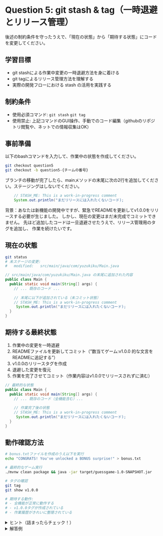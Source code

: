 # Question 5: git stash & tag（一時退避とリリース管理）
後述の制約条件を守ったうえで、「現在の状態」から「期待する状態」にコードを変更してください。

## 学習目標
- git stashによる作業中変更の一時退避方法を身に着ける
- git tagによるリリース管理方法を理解する
- 実際の開発フローにおける stash の活用を実践する

## 制約条件
- 使用必須コマンド: `git stash` `git tag`
- 使用禁止: 上記コマンドのGUI操作、手動でのコード編集（githubのリポジトリ閲覧や、ネットでの情報収集はOK）

## 事前準備
以下のbashコマンドを入力して、作業中の状態を作成してください。
```bash
git checkout question5
git checkout -b question5-{チームの番号}
```
ブランチの移動が完了したら、mainメソッドの末尾に次の2行を追加してください。ステージングはしないでください。
```java
    // STASH_ME: This is a work-in-progress comment
    System.out.println("まだリリースには入れたくないコード);
```

背景：あなたは新機能の開発中ですが、緊急でREADMEを更新してv1.0.0をリリースする必要が生じました。
しかし、現在の変更はまだ未完成でコミットできません。
先ほど追加したコードは一旦退避させたうえで、リリース管理用のタグを追加し、
作業を続けたいです。

## 現在の状態

```bash
git status
# 未ステージの変更:
#   modified:   src/main/java/com/yuzukiku/Main.java
```

```java
// src/main/java/com/yuzukiku/Main.java の末尾に追加された内容
public class Main {
  public static void main(String[] args) {
    // ... 既存のコード ...
    
    // 末尾に以下が追加されている（未コミット状態）
    // STASH_ME: This is a work-in-progress comment
     System.out.println("まだリリースには入れたくないコード);
  }
}
```

## 期待する最終状態
1. 作業中の変更を一時退避
2. READMEファイルを更新してコミット（”数当てゲーム:v1.0.0 的な文言をREADMEに追記する”）
3. v1.0.0のリリースタグを作成
4. 退避した変更を復元
5. 作業を完了させてコミット（作業内容はv1.0.0でリリースされずに済む）

```java
// 最終的な状態
public class Main {
  public static void main(String[] args) {
    // ... 既存のコード（全機能含む）...
    
    // 作業完了後の状態
    // STASH_ME: This is a work-in-progress comment
     System.out.println("まだリリースには入れたくないコード);
  }
}
```

## 動作確認方法
```bash
# bonus.txtファイルを作成のうえ以下を実行
echo "CONGRATS! You've unlocked a BONUS surprise!" > bonus.txt

# 最終的なゲーム実行
./mvnw clean package && java -jar target/guessgame-1.0-SNAPSHOT.jar

# タグの確認
git tag
git show v1.0.0

# 期待する動作:
# - 全機能が正常に動作する
# - v1.0.0タグが作成されている
# - 作業履歴がきれいに整理されている
```

<details>
<summary>ヒント（詰まったらチェック！）</summary>

1. question5/{チームの番号}ブランチに移動のうえ、現在の状況を把握（IntellJの拡張機能を使ってもOK）:
   ```bash
   git status
   git diff
   ```

2. 変更を一時退避:
   ```bash
   git stash push -m "Work in progress: development improvements"
   ```

3. 緊急作業（README更新の上実施）:
   ```bash
   git add README.md
   git commit -m "Update README for v1.0 release"
   ```

4. リリースタグを作成:
   ```bash
   git tag -a v1.0.0 -m "Release version 1.0.0"
   ```

5. stashした変更を復元して作業完了（ここはCLIを使う）

**stash の主要コマンド**:
- `git stash`: 変更を退避
- `git stash list`: stash一覧
- `git stash pop`: 最新stashを復元＆削除
- `git stash apply`: stashを復元（残す）←基本使わない

</details>

<details>
<summary>解答例</summary>

```bash
# 作業中の変更を一時退避(文章はなくてもいい)
git stash push -m "Work in progress: development improvements"

# 緊急作業：README更新（数当てゲーム:v1.0.0を追記）
git add README.md
git commit -m "Update README for v1.0.0 release"

# リリースタグを作成
git tag -a v1.0.0 -m "Release version 1.0.0 - Complete number guessing game"

# 退避した変更を復元
git stash pop

# 作業を完了させてコミット
git add .
git commit -m "Complete development improvements"
```

</details>